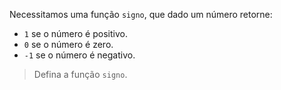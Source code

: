 Necessitamos uma função `signo`, que dado um número retorne:

* `1` se o número é positivo.
* `0` se o número é zero.
* `-1` se o número é negativo.

> Defina a função `signo`.
